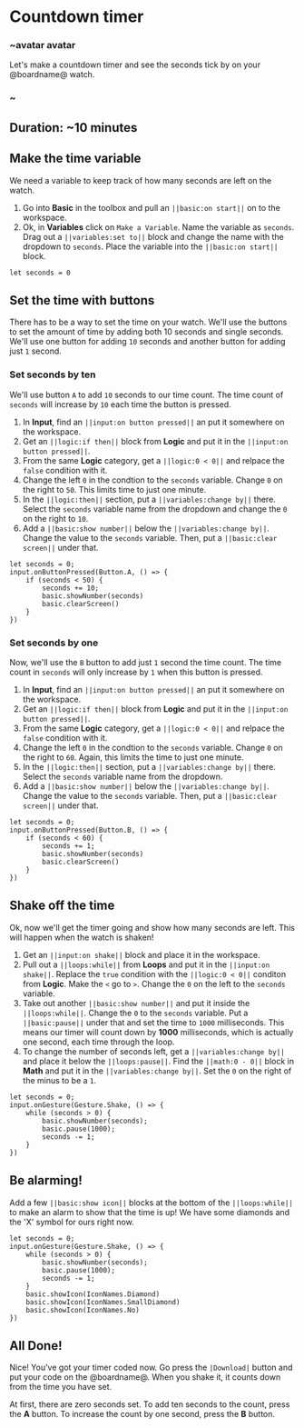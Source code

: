 # Countdown timer

### ~avatar avatar

Let's make a countdown timer and see the seconds tick by on your @boardname@ watch.

### ~

## Duration: ~10 minutes

## Make the time variable

We need a variable to keep track of how many seconds are left on the watch.

1. Go into **Basic** in the toolbox and pull an ``||basic:on start||`` on to the workspace.
2. Ok, in **Variables** click on `Make a Variable`. Name the variable as `seconds`. Drag out a ``||variables:set to||`` block and change the name with the dropdown to `seconds`. Place the variable into the ``||basic:on start||`` block.

```blocks
let seconds = 0
```

## Set the time with buttons
There has to be a way to set the time on your watch. We'll use the buttons to set the amount of time by adding both 10 seconds and single seconds. We'll use one button for adding `10` seconds and another button for adding just `1` second.

### Set seconds by ten

We'll use button `A` to add `10` seconds to our time count. The time count of `seconds` will increase by `10` each time the button is pressed.

1. In **Input**, find an ``||input:on button pressed||`` an put it somewhere on the workspace.
2. Get an ``||logic:if then||`` block from **Logic** and put it in the ``||input:on button pressed||``.
3. From the same **Logic** category, get a ``||logic:0 < 0||`` and relpace the `false` condition with it.
4. Change the left `0` in the condtion to the `seconds` variable. Change `0` on the right to `50`. This limits time to just one minute.
5. In the ``||logic:then||`` section, put a ``||variables:change by||`` there. Select the `seconds` variable name from the dropdown and change the `0` on the right to `10`.
6. Add a ``||basic:show number||`` below the ``||variables:change by||``. Change the value to the `seconds` variable. Then, put a ``||basic:clear screen||`` under that.

```blocks
let seconds = 0;
input.onButtonPressed(Button.A, () => {
    if (seconds < 50) {
        seconds += 10;
        basic.showNumber(seconds)
        basic.clearScreen()
    }
})
```

### Set seconds by one

Now, we'll use the `B` button to add just `1` second the time count. The time count in `seconds` will only increase by `1` when this button is pressed.

1. In **Input**, find an ``||input:on button pressed||`` an put it somewhere on the workspace.
2. Get an ``||logic:if then||`` block from **Logic** and put it in the ``||input:on button pressed||``.
3. From the same **Logic** category, get a ``||logic:0 < 0||`` and relpace the `false` condition with it.
4. Change the left `0` in the condtion to the `seconds` variable. Change `0` on the right to `60`. Again, this limits the time to just one minute.
5. In the ``||logic:then||`` section, put a ``||variables:change by||`` there. Select the `seconds` variable name from the dropdown.
6. Add a ``||basic:show number||`` below the ``||variables:change by||``. Change the value to the `seconds` variable. Then, put a ``||basic:clear screen||`` under that.

```blocks
let seconds = 0;
input.onButtonPressed(Button.B, () => {
    if (seconds < 60) {
        seconds += 1;
        basic.showNumber(seconds)
        basic.clearScreen()
    }
})
```

## Shake off the time

Ok, now we'll get the timer going and show how many seconds are left. This will happen when the watch is shaken!

1. Get an ``||input:on shake||`` block and place it in the workspace.
2. Pull out a ``||loops:while||`` from **Loops**  and put it in the ``||input:on shake||``. Replace the `true` condition with the ``||logic:0 < 0||`` conditon from **Logic**. Make the `<` go to `>`. Change the `0` on the left to the `seconds` variable.
3. Take out another ``||basic:show number||`` and put it inside the ``||loops:while||``. Change the `0` to the `seconds` variable. Put a ``||basic:pause||`` under that and set the time to `1000` milliseconds. This means our timer will count down by **1000** milliseconds, which is actually one second, each time through the loop.
4. To change the number of seconds left, get a ``||variables:change by||`` and place it below the ``||loops:pause||``. Find the ``||math:0 - 0||`` block in **Math** and put it in the ``||variables:change by||``. Set the `0` on the right of the minus to be a `1`.

```blocks
let seconds = 0;
input.onGesture(Gesture.Shake, () => {
    while (seconds > 0) {
        basic.showNumber(seconds);
        basic.pause(1000);
        seconds -= 1;
    }
})
```
## Be alarming!

Add a few ``||basic:show icon||`` blocks at the bottom of the ``||loops:while||`` to make an alarm to show that the time is up! We have some diamonds and the 'X' symbol for ours right now.

```blocks
let seconds = 0;
input.onGesture(Gesture.Shake, () => {
    while (seconds > 0) {
        basic.showNumber(seconds);
        basic.pause(1000);
        seconds -= 1;
    }
    basic.showIcon(IconNames.Diamond)
    basic.showIcon(IconNames.SmallDiamond)
    basic.showIcon(IconNames.No)
})
```

## All Done!

Nice! You've got your timer coded now. Go press the ``|Download|`` button and put your code on the @boardname@. When you shake it, it counts down from the time you have set.

At first, there are zero seconds set. To add ten seconds to the count, press the **A** button. To increase the count by one second, press the **B** button.